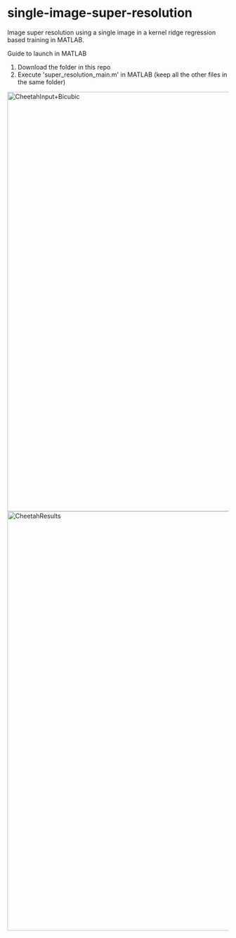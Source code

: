 # single-image-super-resolution
Image super resolution using a single image in a kernel ridge regression based training in MATLAB.

Guide to launch in MATLAB
1. Download the folder in this repo
2. Execute 'super_resolution_main.m' in MATLAB (keep all the other files in the same folder)
<img width="1920" height="955" alt="CheetahInput+Bicubic" src="https://github.com/user-attachments/assets/c398c6f3-116b-4f7b-93dd-7ec44f122a59" />
<img width="1920" height="955" alt="CheetahResults" src="https://github.com/user-attachments/assets/726663dc-f5a0-47c3-b844-bec987a9ec68" />
